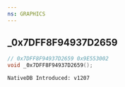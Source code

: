```yaml
---
ns: GRAPHICS
---
```

## _0x7DFF8F94937D2659

```c
// 0x7DFF8F94937D2659 0x9E553002
void _0x7DFF8F94937D2659();
```

```
NativeDB Introduced: v1207
```

